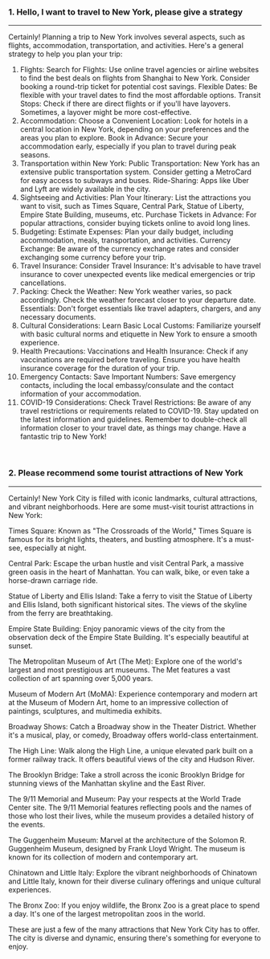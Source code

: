 ### 1. Hello, I want to travel to New York, please give a strategy

<hr>

Certainly! Planning a trip to New York involves several aspects, such as flights, accommodation, transportation, and activities. Here's a general strategy to help you plan your trip:

1. Flights:
Search for Flights: Use online travel agencies or airline websites to find the best deals on flights from Shanghai to New York. Consider booking a round-trip ticket for potential cost savings.
Flexible Dates: Be flexible with your travel dates to find the most affordable options.
Transit Stops: Check if there are direct flights or if you'll have layovers. Sometimes, a layover might be more cost-effective.
2. Accommodation:
Choose a Convenient Location: Look for hotels in a central location in New York, depending on your preferences and the areas you plan to explore.
Book in Advance: Secure your accommodation early, especially if you plan to travel during peak seasons.
3. Transportation within New York:
Public Transportation: New York has an extensive public transportation system. Consider getting a MetroCard for easy access to subways and buses.
Ride-Sharing: Apps like Uber and Lyft are widely available in the city.
4. Sightseeing and Activities:
Plan Your Itinerary: List the attractions you want to visit, such as Times Square, Central Park, Statue of Liberty, Empire State Building, museums, etc.
Purchase Tickets in Advance: For popular attractions, consider buying tickets online to avoid long lines.
5. Budgeting:
Estimate Expenses: Plan your daily budget, including accommodation, meals, transportation, and activities.
Currency Exchange: Be aware of the currency exchange rates and consider exchanging some currency before your trip.
6. Travel Insurance:
Consider Travel Insurance: It's advisable to have travel insurance to cover unexpected events like medical emergencies or trip cancellations.
7. Packing:
Check the Weather: New York weather varies, so pack accordingly. Check the weather forecast closer to your departure date.
Essentials: Don't forget essentials like travel adapters, chargers, and any necessary documents.
8. Cultural Considerations:
Learn Basic Local Customs: Familiarize yourself with basic cultural norms and etiquette in New York to ensure a smooth experience.
9. Health Precautions:
Vaccinations and Health Insurance: Check if any vaccinations are required before traveling. Ensure you have health insurance coverage for the duration of your trip.
10. Emergency Contacts:
Save Important Numbers: Save emergency contacts, including the local embassy/consulate and the contact information of your accommodation.
11. COVID-19 Considerations:
Check Travel Restrictions: Be aware of any travel restrictions or requirements related to COVID-19. Stay updated on the latest information and guidelines.
Remember to double-check all information closer to your travel date, as things may change. Have a fantastic trip to New York!

&nbsp;

### 2. Please recommend some tourist attractions of New York

<hr>

Certainly! New York City is filled with iconic landmarks, cultural attractions, and vibrant neighborhoods. Here are some must-visit tourist attractions in New York:

Times Square: Known as "The Crossroads of the World," Times Square is famous for its bright lights, theaters, and bustling atmosphere. It's a must-see, especially at night.

Central Park: Escape the urban hustle and visit Central Park, a massive green oasis in the heart of Manhattan. You can walk, bike, or even take a horse-drawn carriage ride.

Statue of Liberty and Ellis Island: Take a ferry to visit the Statue of Liberty and Ellis Island, both significant historical sites. The views of the skyline from the ferry are breathtaking.

Empire State Building: Enjoy panoramic views of the city from the observation deck of the Empire State Building. It's especially beautiful at sunset.

The Metropolitan Museum of Art (The Met): Explore one of the world's largest and most prestigious art museums. The Met features a vast collection of art spanning over 5,000 years.

Museum of Modern Art (MoMA): Experience contemporary and modern art at the Museum of Modern Art, home to an impressive collection of paintings, sculptures, and multimedia exhibits.

Broadway Shows: Catch a Broadway show in the Theater District. Whether it's a musical, play, or comedy, Broadway offers world-class entertainment.

The High Line: Walk along the High Line, a unique elevated park built on a former railway track. It offers beautiful views of the city and Hudson River.

The Brooklyn Bridge: Take a stroll across the iconic Brooklyn Bridge for stunning views of the Manhattan skyline and the East River.

The 9/11 Memorial and Museum: Pay your respects at the World Trade Center site. The 9/11 Memorial features reflecting pools and the names of those who lost their lives, while the museum provides a detailed history of the events.

The Guggenheim Museum: Marvel at the architecture of the Solomon R. Guggenheim Museum, designed by Frank Lloyd Wright. The museum is known for its collection of modern and contemporary art.

Chinatown and Little Italy: Explore the vibrant neighborhoods of Chinatown and Little Italy, known for their diverse culinary offerings and unique cultural experiences.

The Bronx Zoo: If you enjoy wildlife, the Bronx Zoo is a great place to spend a day. It's one of the largest metropolitan zoos in the world.

These are just a few of the many attractions that New York City has to offer. The city is diverse and dynamic, ensuring there's something for everyone to enjoy.



















